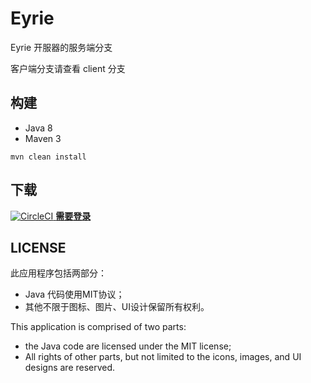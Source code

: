 # Eyrie

Eyrie 开服器的服务端分支

客户端分支请查看 client 分支

## 构建
* Java 8
* Maven 3
```shell
mvn clean install
```

## 下载
[![CircleCI](https://circleci.com/gh/IzzelAliz/Eyrie/tree/server.svg) **需要登录**](https://circleci.com/gh/IzzelAliz/Eyrie/tree/server)

## LICENSE

此应用程序包括两部分：
+ Java 代码使用MIT协议；
+ 其他不限于图标、图片、UI设计保留所有权利。

This application is comprised of two parts:
+ the Java code are licensed under the MIT license;
+ All rights of other parts, but not limited to the icons, images, and UI designs are reserved.
